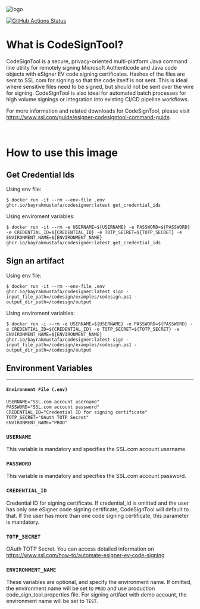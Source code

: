 ![logo](https://d1smxttentwwqu.cloudfront.net/wp-content/uploads/2019/04/ssl-logo.png)

[![GitHub Actions Status](https://github.com/bayrakmustafa/codesigner-docker/workflows/Docker%20Image%20CI/badge.svg)](https://github.com/bayrakmustafa/codesigner-docker)

# What is CodeSignTool?

CodeSignTool is a secure, privacy-oriented multi-platform Java command line utility for remotely signing Microsoft Authenticode and Java code objects with eSigner EV code signing certificates. Hashes of the files are sent to SSL.com for signing so that the code itself is not sent. This is ideal where sensitive files need to be signed, but should not be sent over the wire for signing. CodeSignTool is also ideal for automated batch processes for high volume signings or integration into existing CI/CD pipeline workflows.

For more information and related downloads for CodeSignTool, please visit <https://www.ssl.com/guide/esigner-codesigntool-command-guide>.

</br>

# How to use this image

## Get Credential Ids

Using env file:

```console
$ docker run -it --rm --env-file .env ghcr.io/bayrakmustafa/codesigner:latest get_credential_ids
```

Using enviroment variables:

```console
$ docker run -it --rm -e USERNAME=${USERNAME} -e PASSWORD=${PASSWORD} -e CREDENTIAL_ID=${CREDENTIAL_ID} -e TOTP_SECRET=${TOTP_SECRET} -e ENVIRONMENT_NAME=${ENVIRONMENT_NAME} ghcr.io/bayrakmustafa/codesigner:latest get_credential_ids
```

## Sign an artifact

Using env file:

```console
$ docker run -it --rm --env-file .env ghcr.io/bayrakmustafa/codesigner:latest sign -input_file_path=/codesign/examples/codesign.ps1 -output_dir_path=/codesign/output
```

Using enviroment variables:

```console
$ docker run -i --rm -e USERNAME=${USERNAME} -e PASSWORD=${PASSWORD} -e CREDENTIAL_ID=${CREDENTIAL_ID} -e TOTP_SECRET=${TOTP_SECRET} -e ENVIRONMENT_NAME=${ENVIRONMENT_NAME} ghcr.io/bayrakmustafa/codesigner:latest sign -input_file_path=/codesign/examples/codesign.ps1 -output_dir_path=/codesign/output
```

## Environment Variables
--------------

#### `Environment File (.env)`

```properties
USERNAME="SSL.com account username"
PASSWORD="SSL.com account password"
CREDENTIAL_ID="Credential ID for signing certificate"
TOTP_SECRET="OAuth TOTP Secret"
ENVIRONMENT_NAME="PROD"
```

### `USERNAME`

This variable is mandatory and specifies the SSL.com account username.

### `PASSWORD`

This variable is mandatory and specifies the SSL.com account password.

### `CREDENTIAL_ID`

Credential ID for signing certificate. If credential_id is omitted and the user has only one eSigner code signing certificate, CodeSignTool will default to that. If the user has more than one code signing certificate, this parameter is mandatory.

### `TOTP_SECRET`

OAuth TOTP Secret. You can access detailed information on https://www.ssl.com/how-to/automate-esigner-ev-code-signing

### `ENVIRONMENT_NAME`

These variables are optional, and specify the environment name. If omitted, the environment name will be set to `PROD` and use production code_sign_tool.properties file. For signing artifact with demo account, the environment name will be set to `TEST`.